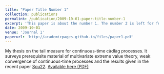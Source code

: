 ```yaml
---
title: "Paper Title Number 1"
collection: publications
permalink: /publication/2009-10-01-paper-title-number-1
excerpt: 'This paper is about the number 1. The number 2 is left for future work.'
date: 2009-10-01
venue: 'Journal 1'
paperurl: 'http://academicpages.github.io/files/paper1.pdf'
---
```

My thesis on the tail measure for continuous-time càdlàg processes. It surveys prerequisite material of multivariate extreme value theory, weak convergence of continuous-time processes and the results given in the recent paper [Sou22](https://arxiv.org/pdf/2004.00325.pdf). 
[Available here (PDF)](http://academicpages.github.io/files/paper1.pdf)

